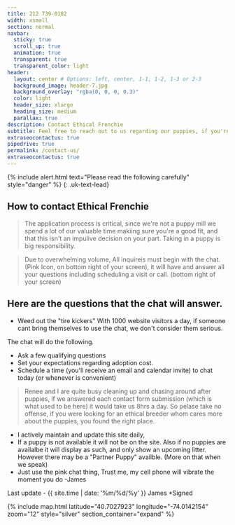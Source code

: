 ```yaml
---
title: 212 739-0182
width: xsmall
section: normal
navbar:
  sticky: true
  scroll_up: true
  animation: true
  transparent: true
  transparent_color: light
header:
  layout: center # Options: left, center, 1-1, 1-2, 1-3 or 2-3
  background_image: header-7.jpg
  background_overlay: "rgba(0, 0, 0, 0.3)"
  color: light
  header_size: xlarge
  heading_size: medium
  parallax: true
description: Contact Ethical Frenchie
subtitle: Feel free to reach out to us regarding our puppies, if you're only now, use the chat!
extraseocontactus: true
pipedrive: true
permalink: /contact-us/
extraseocontactus: true
---
```


{% include alert.html text="Please read the following carefully" style="danger" %}
{: .uk-text-lead}


## How to contact Ethical Frenchie

> The application process is critical, since we're not a puppy mill we spend a lot of our valuable time makiing sure you're a good fit, and that this isn't an impulive decision on your part. Taking in a puppy is big responsibility.

 > Due to overwhelming volume, All inquireis must begin with the chat.
  (Pink Icon, on bottom right of your screen), it will have and answer all your questions including scheduling a visit or call.  (bottom right of your screen)

## Here are the questions that the chat will answer.
 - Weed out the "tire kickers"
 With 1000 website visitors a day, if someone cant bring themselves to use the chat, we don't consider them serious.
 
 The chat will do the following.
 - Ask a few qualifying questions
 - Set your expectations regarding adoption cost.
 - Schedule a time (you'll receive an email and calendar invite) to chat today (or whenever is convenient)

 > Renee and I are quite busy cleaning up and chasing around after puppies, if we answered each contact form submission (which is what used to be here) it would take us 8hrs a day.   So pelase take no offense, if you were looking for an ethical breeder whom cares more about the puppies, you found the right place.

 - I actively maintain and update this site daily, 
 - If a puppy is not available it will not be on the site. Also if no puppies are availalbe it will display as such, and only show an upcoming litter. However there may be a "Partner Puppy" availble. (More on that when we speak)
 - Just use the pink chat thing, Trust me, my cell phone will vibrate the moment you do -James
 
 Last update - {{ site.time | date: '%m/%d/%y' }} James  *Signed 

{% include map.html 
  latitude="40.7027923" 
  longitude="-74.0142154" 
  zoom="12" 
  style="silver" 
  section_container="expand"
  %}


